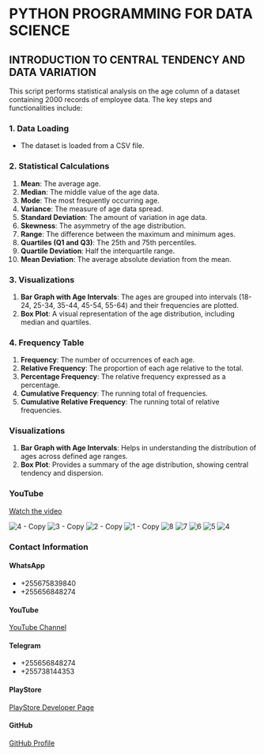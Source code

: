 # PYTHON PROGRAMMING FOR DATA SCIENCE

## INTRODUCTION TO CENTRAL TENDENCY AND DATA VARIATION

This script performs statistical analysis on the age column of a dataset containing 2000 records of employee data. The key steps and functionalities include:

### 1. Data Loading
- The dataset is loaded from a CSV file.

### 2. Statistical Calculations
1. **Mean**: The average age.
2. **Median**: The middle value of the age data.
3. **Mode**: The most frequently occurring age.
4. **Variance**: The measure of age data spread.
5. **Standard Deviation**: The amount of variation in age data.
6. **Skewness**: The asymmetry of the age distribution.
7. **Range**: The difference between the maximum and minimum ages.
8. **Quartiles (Q1 and Q3)**: The 25th and 75th percentiles.
9. **Quartile Deviation**: Half the interquartile range.
10. **Mean Deviation**: The average absolute deviation from the mean.

### 3. Visualizations
1. **Bar Graph with Age Intervals**: The ages are grouped into intervals (18-24, 25-34, 35-44, 45-54, 55-64) and their frequencies are plotted.
2. **Box Plot**: A visual representation of the age distribution, including median and quartiles.

### 4. Frequency Table
1. **Frequency**: The number of occurrences of each age.
2. **Relative Frequency**: The proportion of each age relative to the total.
3. **Percentage Frequency**: The relative frequency expressed as a percentage.
4. **Cumulative Frequency**: The running total of frequencies.
5. **Cumulative Relative Frequency**: The running total of relative frequencies.

### Visualizations
1. **Bar Graph with Age Intervals**: Helps in understanding the distribution of ages across defined age ranges.
2. **Box Plot**: Provides a summary of the age distribution, showing central tendency and dispersion.

### YouTube
[Watch the video](https://youtu.be/6x2scEtGFpg)

![4 - Copy](https://github.com/shamiraty/statistics-with-python/assets/129072179/30c86055-89a7-4560-ba94-1bb20213d9e0)
![3 - Copy](https://github.com/shamiraty/statistics-with-python/assets/129072179/f9a84ee1-719e-4717-9c14-93da79a2a131)
![2 - Copy](https://github.com/shamiraty/statistics-with-python/assets/129072179/cd334700-265b-4a1e-bde6-0e9891d0de92)
![1 - Copy](https://github.com/shamiraty/statistics-with-python/assets/129072179/e88e29be-081a-4eac-92e2-93783406624e)
![8](https://github.com/shamiraty/statistics-with-python/assets/129072179/92eed6f0-5c14-42c7-b25d-7ee8129c9617)
![7](https://github.com/shamiraty/statistics-with-python/assets/129072179/12838358-ae80-40df-abcb-6dea788cd48c)
![6](https://github.com/shamiraty/statistics-with-python/assets/129072179/c46c3254-4c56-4889-9b21-547d949da88a)
![5](https://github.com/shamiraty/statistics-with-python/assets/129072179/13e311e9-bc8d-4363-9870-58ec765ed2d0)
![4](https://github.com/shamiraty/statistics-with-python/assets/129072179/62a220fc-3a99-436e-8a99-806d6d82f0fb)

### Contact Information

#### WhatsApp
- +255675839840
- +255656848274

#### YouTube
[YouTube Channel](https://www.youtube.com/channel/UCjepDdFYKzVHFiOhsiVVffQ)

#### Telegram
- +255656848274
- +255738144353

#### PlayStore
[PlayStore Developer Page](https://play.google.com/store/apps/dev?id=7334720987169992827&hl=en_US&pli=1)

#### GitHub
[GitHub Profile](https://github.com/shamiraty/)

